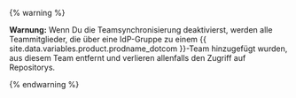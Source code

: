 {% warning %}

**Warnung:** Wenn Du die Teamsynchronisierung deaktivierst, werden alle Teammitglieder, die über eine IdP-Gruppe zu einem {{ site.data.variables.product.prodname_dotcom }}-Team hinzugefügt wurden, aus diesem Team entfernt und verlieren allenfalls den Zugriff auf Repositorys.

{% endwarning %}